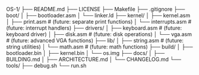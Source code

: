 OS-1/
├── README.md
├── LICENSE
├── Makefile
├── .gitignore
├── boot/
│   ├── bootloader.asm
│   └── linker.ld
├── kernel/
│   ├── kernel.asm
│   ├── print.asm          # (future: separate print functions)
│   └── interrupts.asm     # (future: interrupt handlers)
├── drivers/
│   ├── keyboard.asm       # (future: keyboard driver)
│   ├── disk.asm          # (future: disk operations)
│   └── vga.asm           # (future: advanced VGA functions)
├── lib/
│   ├── string.asm        # (future: string utilities)
│   └── math.asm          # (future: math functions)
├── build/
│   ├── bootloader.bin
│   ├── kernel.bin
│   └── os.img
├── docs/
│   ├── BUILDING.md
│   ├── ARCHITECTURE.md
│   └── CHANGELOG.md
└── tools/
    ├── debug.sh
    └── run.sh